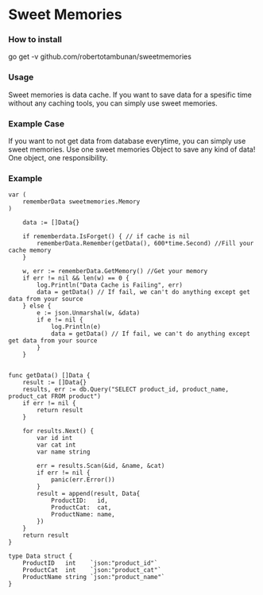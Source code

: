 # Sweet Memories

### How to install
go get -v github.com/robertotambunan/sweetmemories

### Usage
Sweet memories is data cache. If you want to save data for a spesific time without any caching tools, you can simply use sweet memories.

### Example Case
If you want to not get data from database everytime, you can simply use sweet memories. Use one sweet memories Object to save any kind of data! One object, one responsibility.


### Example

```
var (
	rememberData sweetmemories.Memory
)
```

```
	data := []Data{}

	if rememberdata.IsForget() { // if cache is nil
		rememberData.Remember(getData(), 600*time.Second) //Fill your cache memory
	}

	w, err := rememberData.GetMemory() //Get your memory
	if err != nil && len(w) == 0 {
		log.Println("Data Cache is Failing", err)
		data = getData() // If fail, we can't do anything except get data from your source
	} else {
		e := json.Unmarshal(w, &data)
		if e != nil {
			log.Println(e)
			data = getData() // If fail, we can't do anything except get data from your source
		}
	}
```

```

func getData() []Data {
	result := []Data{}
	results, err := db.Query("SELECT product_id, product_name, product_cat FROM product")
	if err != nil {
		return result
	}

	for results.Next() {
		var id int
		var cat int
		var name string

		err = results.Scan(&id, &name, &cat)
		if err != nil {
			panic(err.Error())
		}
		result = append(result, Data{
			ProductID:   id,
			ProductCat:  cat,
			ProductName: name,
		})
	}
	return result
}

type Data struct {
	ProductID   int    `json:"product_id"`
	ProductCat  int    `json:"product_cat"`
	ProductName string `json:"product_name"`
}


```